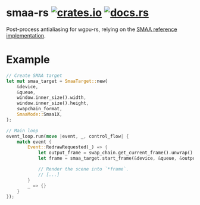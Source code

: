 # smaa-rs [![crates.io](https://img.shields.io/crates/v/smaa.svg)](https://crates.io/crates/smaa) [![docs.rs](https://docs.rs/smaa/badge.svg)](https://docs.rs/smaa)

Post-process antialiasing for wgpu-rs, relying on the [SMAA reference implementation](https://github.com/iryoku/smaa).

# Example

```rust
// Create SMAA target
let mut smaa_target = SmaaTarget::new(
    &device,
    &queue,
    window.inner_size().width,
    window.inner_size().height,
    swapchain_format,
    SmaaMode::Smaa1X,
);

// Main loop
event_loop.run(move |event, _, control_flow| {
    match event {
        Event::RedrawRequested(_) => {
            let output_frame = swap_chain.get_current_frame().unwrap().output;
            let frame = smaa_target.start_frame(&device, &queue, &output_frame.view);

            // Render the scene into `*frame`.
            // [...]
        }
        _ => {}
    }
});

```
